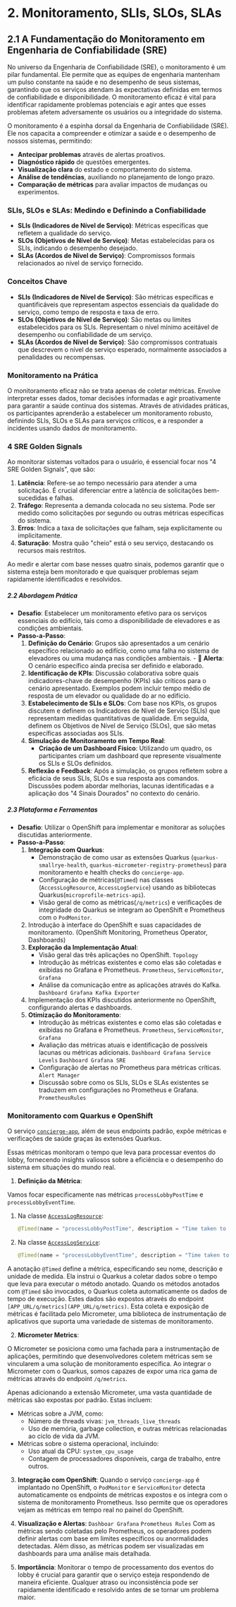 # 2. Monitoramento, SLIs, SLOs, SLAs
## 2.1 A Fundamentação do Monitoramento em Engenharia de Confiabilidade (SRE)
No universo da Engenharia de Confiabilidade (SRE), o monitoramento é um pilar fundamental. Ele permite que as equipes de engenharia mantenham um pulso constante na saúde e no desempenho de seus sistemas, garantindo que os serviços atendam às expectativas definidas em termos de confiabilidade e disponibilidade. O monitoramento eficaz é vital para identificar rapidamente problemas potenciais e agir antes que esses problemas afetem adversamente os usuários ou a integridade do sistema.

O monitoramento é a espinha dorsal da Engenharia de Confiabilidade (SRE). Ele nos capacita a compreender e otimizar a saúde e o desempenho de nossos sistemas, permitindo:

- **Antecipar problemas** através de alertas proativos.
- **Diagnóstico rápido** de questões emergentes.
- **Visualização clara** do estado e comportamento do sistema.
- **Análise de tendências**, auxiliando no planejamento de longo prazo.
- **Comparação de métricas** para avaliar impactos de mudanças ou experimentos.

### SLIs, SLOs e SLAs: Medindo e Definindo a Confiabilidade
- **SLIs (Indicadores de Nível de Serviço)**: Métricas específicas que refletem a qualidade do serviço.
- **SLOs (Objetivos de Nível de Serviço)**: Metas estabelecidas para os SLIs, indicando o desempenho desejado.
- **SLAs (Acordos de Nível de Serviço)**: Compromissos formais relacionados ao nível de serviço fornecido.

### Conceitos Chave
- **SLIs (Indicadores de Nível de Serviço)**: São métricas específicas e quantificáveis que representam aspectos essenciais da qualidade do serviço, como tempo de resposta e taxa de erro.
- **SLOs (Objetivos de Nível de Serviço)**: São metas ou limites estabelecidos para os SLIs. Representam o nível mínimo aceitável de desempenho ou confiabilidade de um serviço.
- **SLAs (Acordos de Nível de Serviço)**: São compromissos contratuais que descrevem o nível de serviço esperado, normalmente associados a penalidades ou recompensas.

### Monitoramento na Prática
O monitoramento eficaz não se trata apenas de coletar métricas. Envolve interpretar esses dados, tomar decisões informadas e agir proativamente para garantir a saúde contínua dos sistemas. Através de atividades práticas, os participantes aprenderão a estabelecer um monitoramento robusto, definindo SLIs, SLOs e SLAs para serviços críticos, e a responder a incidentes usando dados de monitoramento.

### 4 SRE Golden Signals

Ao monitorar sistemas voltados para o usuário, é essencial focar nos "4 SRE Golden Signals", que são:

1. **Latência**: Refere-se ao tempo necessário para atender a uma solicitação. É crucial diferenciar entre a latência de solicitações bem-sucedidas e falhas.
2. **Tráfego**: Representa a demanda colocada no seu sistema. Pode ser medido como solicitações por segundo ou outras métricas específicas do sistema.
3. **Erros**: Indica a taxa de solicitações que falham, seja explicitamente ou implicitamente.
4. **Saturação**: Mostra quão "cheio" está o seu serviço, destacando os recursos mais restritos.

Ao medir e alertar com base nesses quatro sinais, podemos garantir que o sistema esteja bem monitorado e que quaisquer problemas sejam rapidamente identificados e resolvidos.

##### 2.2 Abordagem Prática
- **Desafio**: Estabelecer um monitoramento efetivo para os serviços essenciais do edifício, tais como a disponibilidade de elevadores e as condições ambientais.
- **Passo-a-Passo**:
  1. **Definição do Cenário**: Grupos são apresentados a um cenário específico relacionado ao edifício, como uma falha no sistema de elevadores ou uma mudança nas condições ambientais.
         - 🚨 **Alerta**: O cenário específico ainda precisa ser definido e elaborado.
  2. **Identificação de KPIs**: Discussão colaborativa sobre quais indicadores-chave de desempenho (KPIs) são críticos para o cenário apresentado. Exemplos podem incluir tempo médio de resposta de um elevador ou qualidade do ar no edifício.
  3. **Estabelecimento de SLIs e SLOs**: Com base nos KPIs, os grupos discutem e definem os Indicadores de Nível de Serviço (SLIs) que representam medidas quantitativas de qualidade. Em seguida, definem os Objetivos de Nível de Serviço (SLOs), que são metas específicas associadas aos SLIs.
  4. **Simulação de Monitoramento em Tempo Real**:
     - **Criação de um Dashboard Físico**: Utilizando um quadro, os participantes criam um dashboard que represente visualmente os SLIs e SLOs definidos.
  5. **Reflexão e Feedback**: Após a simulação, os grupos refletem sobre a eficácia de seus SLIs, SLOs e sua resposta aos comandos. Discussões podem abordar melhorias, lacunas identificadas e a aplicação dos "4 Sinais Dourados" no contexto do cenário.

##### 2.3 Plataforma e Ferramentas
- **Desafio**: Utilizar o OpenShift para implementar e monitorar as soluções discutidas anteriormente.
- **Passo-a-Passo**:
  1. **Integração com Quarkus**:
     - Demonstração de como usar as extensões Quarkus (`quarkus-smallrye-health`, `quarkus-micrometer-registry-prometheus`) para monitoramento e health checks do `concierge-app`.
     - Configuração de métricas(`@Timed`) nas classes (`AccessLogResource`, `AccessLogService`) usando as bibliotecas Quarkus(`microprofile-metrics-api`).
     - Visão geral de como as métricas(`/q/metrics`) e verificações de integridade do Quarkus se integram ao OpenShift e Prometheus com o `PodMonitor`.
  2. Introdução à interface do OpenShift e suas capacidades de monitoramento. (OpenShift Monitoring, Prometheus Operator, Dashboards)  
  3. **Exploração da Implementação Atual**:
     - Visão geral das três aplicações no OpenShift. `Topology`
     - Introdução às métricas existentes e como elas são coletadas e exibidas no Grafana e Prometheus. `Prometheus`, `ServiceMonitor`, `Grafana`
     - Análise da comunicação entre as aplicações através do Kafka. `Dashboard Grafana Kafka Exporter` 
  4. Implementação dos KPIs discutidos anteriormente no OpenShift, configurando alertas e dashboards.
  5. **Otimização do Monitoramento**:
     - Introdução às métricas existentes e como elas são coletadas e exibidas no Grafana e Prometheus. `Prometheus`, `ServiceMonitor`, `Grafana`
     - Avaliação das métricas atuais e identificação de possíveis lacunas ou métricas adicionais. `Dashboard Grafana Service Levels`  `Dashboard Grafana SRE` 
     - Configuração de alertas no Prometheus para métricas críticas. `Alert Manager`
     - Discussão sobre como os SLIs, SLOs e SLAs existentes se traduzem em configurações no Prometheus e Grafana. `PrometheusRules`

### Monitoramento com Quarkus e OpenShift
O serviço [`concierge-app`](https://github.com/firefighters-sre/concierge-app/blob/main/pom.xml), além de seus endpoints padrão, expõe métricas e verificações de saúde graças às extensões Quarkus.

Essas métricas monitoram o tempo que leva para processar eventos do lobby, fornecendo insights valiosos sobre a eficiência e o desempenho do sistema em situações do mundo real.

1. **Definição da Métrica**:

Vamos focar especificamente nas métricas `processLobbyPostTime` e `processLobbyEventTime`.

1. Na classe [`AccessLogResource`](https://github.com/firefighters-sre/concierge-app/blob/main/src/main/java/com/redhat/quarkus/resources/AccessLogResource.java):
    ```java
    @Timed(name = "processLobbyPostTime", description = "Time taken to process a lobby POST call.", unit = MetricUnits.MILLISECONDS)
    ```
2. Na classe [`AccessLogService`](https://github.com/firefighters-sre/concierge-app/blob/main/src/main/java/com/redhat/quarkus/services/AccessLogService.java):
    ```java
    @Timed(name = "processLobbyEventTime", description = "Time taken to process a lobby event.", unit = MetricUnits.MILLISECONDS)
    ```

A anotação `@Timed` define a métrica, especificando seu nome, descrição e unidade de medida. Ela instrui o Quarkus a coletar dados sobre o tempo que leva para executar o método anotado.
Quando os métodos anotados com `@Timed` são invocados, o Quarkus coleta automaticamente os dados de tempo de execução. Estes dados são expostos através do endpoint `[APP_URL/q/metrics](APP_URL/q/metrics)`. Esta coleta e exposição de métricas é facilitada pelo Micrometer, uma biblioteca de instrumentação de aplicativos que suporta uma variedade de sistemas de monitoramento.

2. **Micrometer Metrics**: 

O Micrometer se posiciona como uma fachada para a instrumentação de aplicações, permitindo que desenvolvedores coletem métricas sem se vincularem a uma solução de monitoramento específica. Ao integrar o Micrometer com o Quarkus, somos capazes de expor uma rica gama de métricas através do endpoint `/q/metrics`.

Apenas adicionando a extensão Micrometer, uma vasta quantidade de métricas são expostas por padrão. Estas incluem:
   - Métricas sobre a JVM, como:
     - Número de threads vivas: `jvm_threads_live_threads`
     - Uso de memória, garbage collection, e outras métricas relacionadas ao ciclo de vida da JVM.
   - Métricas sobre o sistema operacional, incluindo:
     - Uso atual da CPU: `system_cpu_usage`
     - Contagem de processadores disponíveis, carga de trabalho, entre outros.

3. **Integração com OpenShift**:
   Quando o serviço `concierge-app` é implantado no OpenShift, o `PodMonitor` e `ServiceMonitor` detecta automaticamente os endpoints de métricas expostos e os integra com o sistema de monitoramento Prometheus. Isso permite que os operadores vejam as métricas em tempo real no painel do OpenShift.

2. **Visualização e Alertas**:
   `Dashboar Grafana` `Prometheus Rules`
   Com as métricas sendo coletadas pelo Prometheus, os operadores podem definir alertas com base em limites específicos ou anormalidades detectadas. Além disso, as métricas podem ser visualizadas em dashboards para uma análise mais detalhada.

3. **Importância**:
   Monitorar o tempo de processamento dos eventos do lobby é crucial para garantir que o serviço esteja respondendo de maneira eficiente. Qualquer atraso ou inconsistência pode ser rapidamente identificado e resolvido antes de se tornar um problema maior.
